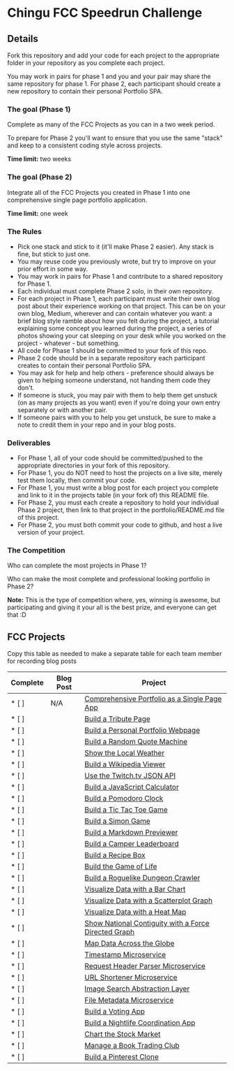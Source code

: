 # Chingu FCC Speedrun Challenge

## Details

Fork this repository and add your code for each project to the appropriate folder in your repository as you complete each project.

You may work in pairs for phase 1 and you and your pair may share the same repository for phase 1. For phase 2, each participant should create a new repository to contain their personal Portfolio SPA.

### The goal (Phase 1)

Complete as many of the FCC Projects as you can in a two week period.

To prepare for Phase 2 you'll want to ensure that you use the same "stack" and keep to a consistent coding style across projects.

**Time limit:** two weeks

### The goal (Phase 2)

Integrate all of the FCC Projects you created in Phase 1 into one comprehensive single page portfolio application.

**Time limit:** one week

### The Rules

* Pick one stack and stick to it (it'll make Phase 2 easier). Any stack is fine, but stick to just one.
* You may reuse code you previously wrote, but try to improve on your prior effort in some way.
* You may work in pairs for Phase 1 and contribute to a shared repository for Phase 1.
* Each individual must complete Phase 2 solo, in their own repository.
* For each project in Phase 1, each participant must write their own blog post about their experience working on that project. This can be on your own blog, Medium, wherever and can contain whatever you want: a brief blog style ramble about how you felt during the project, a tutorial explaining some concept you learned during the project, a series of photos showing your cat sleeping on your desk while you worked on the project - whatever - but something.
* All code for Phase 1 should be committed to your fork of this repo.
* Phase 2 code should be in a separate repository each participant creates to contain their personal Portfolio SPA.
* You may ask for help and help others - preference should always be given to helping someone understand, not handing them code they don't.
* If someone is stuck, you may pair with them to help them get unstuck (on as many projects as you want) even if you're doing your own entry separately or with another pair. 
* If someone pairs with you to help you get unstuck, be sure to make a note to credit them in your repo and in your blog posts.

### Deliverables

* For Phase 1, all of your code should be committed/pushed to the appropriate directories in your fork of this repository.
* For Phase 1, you do NOT need to host the projects on a live site, merely test them locally, then commit your code.
* For Phase 1, you must write a blog post for each project you complete and link to it in the projects table (in your fork of) this README file.
* For Phase 2, you must each create a repository to hold your individual Phase 2 project, then link to that project in the portfolio/README.md file of this project.
* For Phase 2, you must both commit your code to github, and host a live version of your project.

### The Competition

Who can complete the most projects in Phase 1?

Who can make the most complete and professional looking portfolio in Phase 2?

**Note:** This is the type of competition where, yes, winning is awesome, but participating and giving it your all is the best prize, and everyone can get that :D

## FCC Projects

Copy this table as needed to make a separate table for each team member for recording blog posts

| Complete | Blog Post |Project  |
|----------|---------|----------|
| * [ ] | N/A| [Comprehensive Portfolio as a Single Page App](./portfolio) |   |
| * [ ] |  [ ]()  | [Build a Tribute Page](./frontend/tribute-page) |  |
| * [ ] |  [ ]()  | [Build a Personal Portfolio Webpage](./frontend/portfolio) |  |
| * [ ] |  [ ]()  | [Build a Random Quote Machine](./frontend/random-quote-machine) |  |
| * [ ] |  [ ]()  | [Show the Local Weather](./frontend/local-weather) |  |
| * [ ] |  [ ]()  | [Build a Wikipedia Viewer](./frontend/wikipedia-viewer) |  |
| * [ ] |  [ ]()  | [Use the Twitch.tv JSON API](./frontend/twitch-client) |  |
| * [ ] |  [ ]()  | [Build a JavaScript Calculator](./frontend/calculator) |  |
| * [ ] |  [ ]()  | [Build a Pomodoro Clock](./frontend/pomodoro-clock) |  |
| * [ ] |  [ ]()  | [Build a Tic Tac Toe Game](./frontend/tictactoe-game) |  |
| * [ ] |  [ ]()  | [Build a Simon Game](./frontend/simon-game) |  |
| * [ ] |  [ ]()  | [Build a Markdown Previewer](./data-vis/markdown-previewer) |  |
| * [ ] |  [ ]()  | [Build a Camper Leaderboard](./data-vis/camper-leaderboard) |  |
| * [ ] |  [ ]()  | [Build a Recipe Box](./data-vis/recipe-box) |  |
| * [ ] |  [ ]()  | [Build the Game of Life](./data-vis/game-of-life) |  |
| * [ ] |  [ ]()  | [Build a Roguelike Dungeon Crawler](./data-vis/dungeon-crawler) |  |
| * [ ] |  [ ]()  | [Visualize Data with a Bar Chart](./data-vis/bar-chart) |  |
| * [ ] |  [ ]()  | [Visualize Data with a Scatterplot Graph](./data-vis/scatterplot-graph) |  |
| * [ ] |  [ ]()  | [Visualize Data with a Heat Map](./data-vis/heat-map) |  |
| * [ ] |  [ ]()  | [Show National Contiguity with a Force Directed Graph](./data-vis/force-directed-graph) |  |
| * [ ] |  [ ]()  | [Map Data Across the Globe](./data-vis/data-across-globe) |  |
| * [ ] |  [ ]()  | [Timestamp Microservice](./backend/api-timestamp) |  |
| * [ ] |  [ ]()  | [Request Header Parser Microservice](./backend/api-request-header) |  |
| * [ ] |  [ ]()  | [URL Shortener Microservice](./backend/api-url-shortener) |  |
| * [ ] |  [ ]()  | [Image Search Abstraction Layer](./backend/api-image-search) |  |
| * [ ] |  [ ]()  | [File Metadata Microservice](./backend/api-file-metadata) |  |
| * [ ] |  [ ]()  | [Build a Voting App](./backend/app-voting) |  |
| * [ ] |  [ ]()  | [Build a Nightlife Coordination App](./backend/app-nightlife) |  |
| * [ ] |  [ ]()  | [Chart the Stock Market](./backend/app-stock-market) |  |
| * [ ] |  [ ]()  | [Manage a Book Trading Club](./backend/app-book-trading) |  |
| * [ ] |  [ ]()  | [Build a Pinterest Clone](./backend/app-pinterest-clone) |  |


